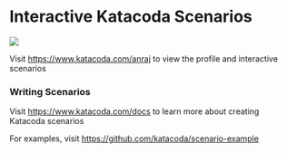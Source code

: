 # Interactive Katacoda Scenarios

[![](http://shields.katacoda.com/katacoda/anraj/count.svg)](https://www.katacoda.com/anraj "Get your profile on Katacoda.com")

Visit https://www.katacoda.com/anraj to view the profile and interactive scenarios

### Writing Scenarios
Visit https://www.katacoda.com/docs to learn more about creating Katacoda scenarios

For examples, visit https://github.com/katacoda/scenario-example
